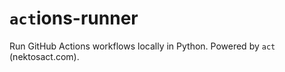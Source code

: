 # **`act`ions-runner**

Run GitHub Actions workflows locally in Python. Powered by `act` (nektosact.com).

